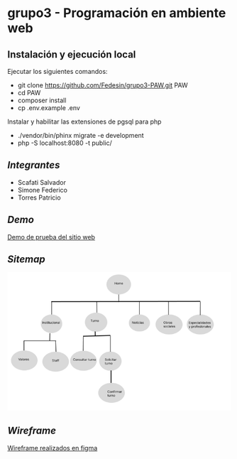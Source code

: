 # grupo3 - Programación en ambiente web

## Instalación y ejecución local
Ejecutar los siguientes comandos:
* git clone https://github.com/Fedesin/grupo3-PAW.git PAW
* cd PAW
* composer install
* cp .env.example .env

Instalar y habilitar las extensiones de pgsql para php
* ./vendor/bin/phinx migrate -e development
* php -S localhost:8080 -t public/


## *Integrantes*
 - Scafati Salvador
 - Simone Federico
 - Torres Patricio
 
## *Demo*
 [Demo de prueba del sitio web](https://paw.onrender.com/)
 
## *Sitemap*
 ![Img sitemap](https://github.com/Fedesin/grupo3-PAW/blob/main/public/assets/img/Screenshot%20from%202023-04-01%2018-42-37.png)

## *Wireframe*
 [Wireframe realizados en figma](https://www.figma.com/file/iYeSPPi6JJyk29OGNogt4V/TP1?node-id=2-123&t=rk9zFFzwrouVP8GZ-0)
